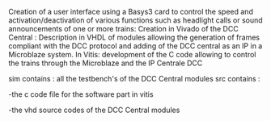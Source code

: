 Creation of a user interface using a Basys3 card to control the speed and activation/deactivation of various functions such as headlight calls or sound
announcements of one or more trains:
Creation in Vivado of the DCC Central : Description in VHDL of modules allowing the generation of frames compliant with the DCC protocol and adding of the DCC central as an IP in a Microblaze system.
In Vitis: development of the C code allowing to control the trains through the Microblaze and the IP Centrale DCC

sim contains : all the testbench's of the DCC Central modules
src contains : 


-the c code file for the software part in vitis

       
-the vhd source codes of the DCC Central modules

